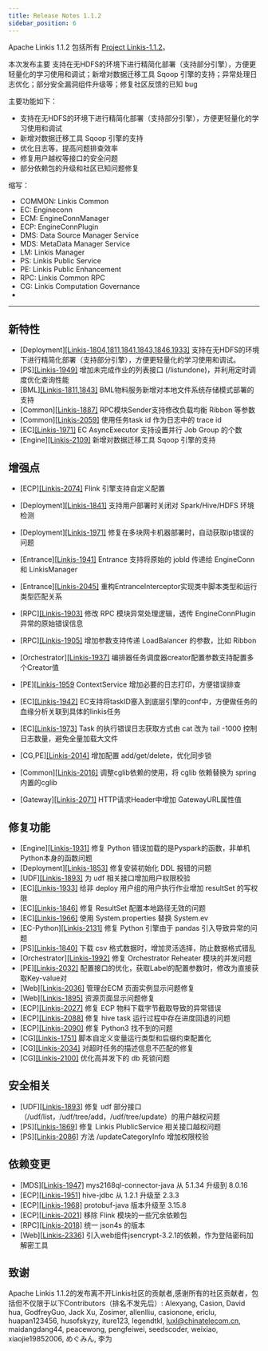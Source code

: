 ```yaml
---
title: Release Notes 1.1.2
sidebar_position: 6
--- 
```


Apache Linkis 1.1.2 包括所有 [Project Linkis-1.1.2](https://github.com/apache/incubator-linkis/projects/20)。


本次发布主要 支持在无HDFS的环境下进行精简化部署（支持部分引擎），方便更轻量化的学习使用和调试；新增对数据迁移工具 Sqoop 引擎的支持；异常处理日志优化；部分安全漏洞组件升级等；修复社区反馈的已知 bug

主要功能如下：
* 支持在无HDFS的环境下进行精简化部署（支持部分引擎），方便更轻量化的学习使用和调试
* 新增对数据迁移工具 Sqoop 引擎的支持
* 优化日志等，提高问题排查效率
* 修复用户越权等接口的安全问题
* 部分依赖包的升级和社区已知问题修复

缩写：
- COMMON: Linkis Common
- EC: Engineconn
- ECM: EngineConnManager
- ECP: EngineConnPlugin
- DMS: Data Source Manager Service
- MDS: MetaData Manager Service
- LM:  Linkis Manager
- PS: Linkis Public Service
- PE: Linkis Public Enhancement
- RPC: Linkis Common RPC
- CG: Linkis Computation Governance
- 

---
## 新特性
* \[Deployment][[Linkis-1804,1811,1841,1843,1846,1933]](https://github.com/apache/incubator-linkis/pull/1804) 支持在无HDFS的环境下进行精简化部署（支持部分引擎），方便更轻量化的学习使用和调试。
* \[PS][[Linkis-1949]](https://github.com/apache/incubator-linkis/pull/1949) 增加未完成作业的列表接口 (/listundone)，并利用定时调度优化查询性能
* \[BML][[Linkis-1811,1843]](https://github.com/apache/incubator-linkis/pull/1843) BML物料服务新增对本地文件系统存储模式部署的支持
* \[Common][[Linkis-1887]](https://github.com/apache/incubator-linkis/pull/1887) RPC模块Sender支持修改负载均衡 Ribbon 等参数
* \[Common][[Linkis-2059]](https://github.com/apache/incubator-linkis/issues/2059)  使用任务task id 作为日志中的 trace id
* \[EC][[Linkis-1971]](https://github.com/apache/incubator-linkis/pull/1971) EC AsyncExecutor 支持设置并行 Job Group 的个数
* \[Engine][[Linkis-2109]](https://github.com/apache/incubator-linkis/pull/2109) 新增对数据迁移工具 Sqoop 引擎的支持

## 增强点
* \[ECP][[Linkis-2074]](https://github.com/apache/incubator-linkis/issues/2074) Flink 引擎支持自定义配置
* \[Deployment][[Linkis-1841]](https://github.com/apache/incubator-linkis/pull/1841) 支持用户部署时关闭对 Spark/Hive/HDFS 环境检测
* \[Deployment][[Linkis-1971]](https://github.com/apache/incubator-linkis/pull/1989) 修复在多块网卡机器部署时，自动获取ip错误的问题

* \[Entrance][[Linkis-1941]](https://github.com/apache/incubator-linkis/pull/1941) Entrance 支持将原始的 jobId 传递给 EngineConn 和 LinkisManager
* \[Entrance][[Linkis-2045]](https://github.com/apache/incubator-linkis/issues/2045) 重构EntranceInterceptor实现类中脚本类型和运行类型匹配关系
* \[RPC][[Linkis-1903]](https://github.com/apache/incubator-linkis/pull/1903/files) 修改 RPC 模块异常处理逻辑，透传 EngineConnPlugin 异常的原始错误信息
* \[RPC][[Linkis-1905]](https://github.com/apache/incubator-linkis/pull/1905) 增加参数支持传递 LoadBalancer 的参数，比如 Ribbon
* \[Orchestrator][[Linkis-1937]](https://github.com/apache/incubator-linkis/pull/1937) 编排器任务调度器creator配置参数支持配置多个Creator值
* \[PE][[Linkis-1959](https://github.com/apache/incubator-linkis/pull/1959) ContextService 增加必要的日志打印，方便错误排查
* \[EC][[Linkis-1942]](https://github.com/apache/incubator-linkis/pull/1942) EC支持将taskID塞入到底层引擎的conf中，方便做任务的血缘分析关联到具体的linkis任务
* \[EC][[Linkis-1973]](https://github.com/apache/incubator-linkis/pull/1973) Task 的执行错误日志获取方式由 cat 改为 tail -1000 控制日志数量，避免全量加载大文件
* \[CG,PE][[Linkis-2014]](https://github.com/apache/incubator-linkis/pull/2014) 增加配置 add/get/delete，优化同步锁
* \[Common][[Linkis-2016]](https://github.com/apache/incubator-linkis/pull/2016) 调整cglib依赖的使用，将 cglib 依赖替换为 spring 内置的cglib
* \[Gateway][[Linkis-2071]](https://github.com/apache/incubator-linkis/issues/2071) HTTP请求Header中增加 GatewayURL属性值

## 修复功能
* \[Engine][[Linkis-1931]](https://github.com/apache/incubator-linkis/pull/1931) 修复 Python 错误加载的是Pyspark的函数，非单机Python本身的函数问题
* \[Deployment][[Linkis-1853]](https://github.com/apache/incubator-linkis/pull/1853) 修复安装初始化 DDL 报错的问题
* \[UDF][[Linkis-1893]](https://github.com/apache/incubator-linkis/pull/1893) 为 udf 相关接口增加用户权限校验
* \[EC][[Linkis-1933]](https://github.com/apache/incubator-linkis/pull/1933) 给非 deploy 用户组的用户执行作业增加 resultSet 的写权限
* \[EC][[Linkis-1846]](https://github.com/apache/incubator-linkis/pull/1846) 修复 ResultSet 配置本地路径无效的问题
* \[EC][[Linkis-1966]](https://github.com/apache/incubator-linkis/pull/1966) 使用 System.properties 替换 System.ev
* \[EC-Python][[Linkis-2131]](https://github.com/apache/incubator-linkis/pull/2131) 修复 Python 引擎由于 pandas 引入导致异常的问题
* \[PS][[Linkis-1840]](https://github.com/apache/incubator-linkis/pull/1840) 下载 csv 格式数据时，增加灵活选择，防止数据格式错乱
* \[Orchestrator][[Linkis-1992]](https://github.com/apache/incubator-linkis/pull/1992) 修复 Orchestrator Reheater 模块的并发问题
* \[PE][[Linkis-2032]](https://github.com/apache/incubator-linkis/pull/2032) 配置接口的优化，获取Label的配置参数时，修改为直接获取Key-value对
* \[Web][[Linkis-2036]](https://github.com/apache/incubator-linkis/pull/2036) 管理台ECM 页面实例显示问题修复
* \[Web][[Linkis-1895]](https://github.com/apache/incubator-linkis/pull/1895) 资源页面显示问题修复
* \[ECP][[Linkis-2027]](https://github.com/apache/incubator-linkis/pull/2027) 修复 ECP 物料下载字节截取导致的异常错误
* \[ECP][[Linkis-2088]](https://github.com/apache/incubator-linkis/pull/2088) 修复 hive task 运行过程中存在进度回退的问题
* \[ECP][[Linkis-2090]](https://github.com/apache/incubator-linkis/pull/2090) 修复 Python3 找不到的问题
* \[CG][[Linkis-1751]](https://github.com/apache/incubator-linkis/pull/1751) 脚本自定义变量运行类型和后缀约束配置化
* \[CG][[Linkis-2034]](https://github.com/apache/incubator-linkis/pull/2034) 对超时任务的描述信息不匹配的修复
* \[CG][[Linkis-2100]](https://github.com/apache/incubator-linkis/pull/2100) 优化高并发下的 db 死锁问题


## 安全相关
* \[UDF][[Linkis-1893]](https://github.com/apache/incubator-linkis/pull/1893) 修复 udf 部分接口（/udf/list，/udf/tree/add，/udf/tree/update）的用户越权问题
* \[PS][[Linkis-1869]](https://github.com/apache/incubator-linkis/pull/1869) 修复 Linkis PlublicService 相关接口越权问题
* \[PS][[Linkis-2086]](https://github.com/apache/incubator-linkis/pull/2086) 方法 /updateCategoryInfo 增加权限校验

## 依赖变更
* \[MDS][[Linkis-1947]](https://github.com/apache/incubator-linkis/pull/1947) mys2168ql-connector-java 从 5.1.34 升级到 8.0.16
* \[ECP][[Linkis-1951]](https://github.com/apache/incubator-linkis/pull/1951) hive-jdbc 从 1.2.1 升级至 2.3.3
* \[ECP][[Linkis-1968]](https://github.com/apache/incubator-linkis/pull/1974) protobuf-java 版本升级至 3.15.8
* \[ECP][[Linkis-2021]](https://github.com/apache/incubator-linkis/pull/2021) 移除 Flink 模块的一些冗余依赖包
* \[RPC][[Linkis-2018]](https://github.com/apache/incubator-linkis/pull/2018) 统一 json4s 的版本
* \[Web][[Linkis-2336]](https://github.com/apache/incubator-linkis/pull/2336) 引入web组件jsencrypt-3.2.1的依赖，作为登陆密码加解密工具


## 致谢
Apache Linkis 1.1.2的发布离不开Linkis社区的贡献者,感谢所有的社区贡献者，包括但不仅限于以下Contributors（排名不发先后）: Alexyang, Casion, David hua, GodfreyGuo, Jack Xu, Zosimer, allenlliu, casionone, ericlu, huapan123456, husofskyzy, iture123, legendtkl, luxl@chinatelecom.cn, maidangdang44, peacewong, pengfeiwei, seedscoder, weixiao, xiaojie19852006, めぐみん, 李为